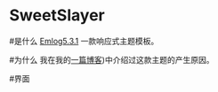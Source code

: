 # SweetSlayer
#是什么
[Emlog5.3.1](http://www.emlog.net) 一款响应式主题模板。

#为什么
我在我的[一篇博客](http://pinruan.net/?post=33))中介绍过这款主题的产生原因。

#界面

